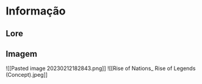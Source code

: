# Informação

## Lore

## Imagem

![[Pasted image 20230212182843.png]]
![[Rise of Nations_ Rise of Legends (Concept).jpeg]]
